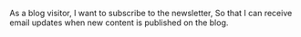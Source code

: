 As a blog visitor,
I want to subscribe to the newsletter,
So that I can receive email updates when new content is published on the blog.
